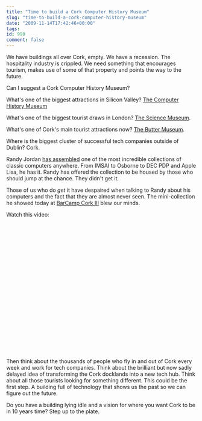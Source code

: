 ```yaml
---
title: "Time to build a Cork Computer History Museum"
slug: "time-to-build-a-cork-computer-history-museum"
date: "2009-11-14T17:42:46+00:00"
tags:
id: 990
comment: false
---
```


We have buildings all over Cork, empty. We have a recession. The hospitality industry is crippled. We need something that encourages tourism, makes use of some of that property and points the way to the future.

Can I suggest a Cork Computer History Museum?

What's one of the biggest attractions in Silicon Valley? [The Computer History Museum](http://www.computerhistory.org/)

What's one of the biggest tourist draws in London? [The Science Museum](http://www.sciencemuseum.org.uk/).

What's one of Cork's main tourist attractions now? [The Butter Museum](http://www.corkbutter.museum/).

Where is the biggest cluster of successful tech companies outside of Dublin? Cork.

Randy Jordan [has assembled](http://www.branedy.net/?page_id=305) one of the most incredible collections of classic computers anywhere. From IMSAI to Osborne to DEC PDP and Apple Lisa, he has it. Randy has offered the collection to be housed by those who should jump at the chance. They didn't get it. 

Those of us who do _get_ it have despaired when talking to Randy about his computers and the fact that they are almost never seen. The mini-collection he showed today at [BarCamp Cork III](http://www.barcampcork.com/) blew our minds.

Watch this video:

<object width="425" height="344"><param name="movie" value="http://www.youtube.com/v/rXDl_LgYpcw&hl=en_US&fs=1&"></param><param name="allowFullScreen" value="true"></param><param name="allowscriptaccess" value="always"></param><embed src="http://www.youtube.com/v/rXDl_LgYpcw&hl=en_US&fs=1&" type="application/x-shockwave-flash" allowscriptaccess="always" allowfullscreen="true" width="425" height="344"></embed></object>

Then think about the thousands of people who fly in and out of Cork every week and work for tech companies. Think about the brilliant but now sadly delayed idea of transforming the Cork docklands into a new tech hub. Think about all those tourists looking for something different. This could be the first step. A building full of technology that shows us the past so we can figure out the future.

Do you have a building lying idle and a vision for where you want Cork to be in 10 years time? Step up to the plate.

